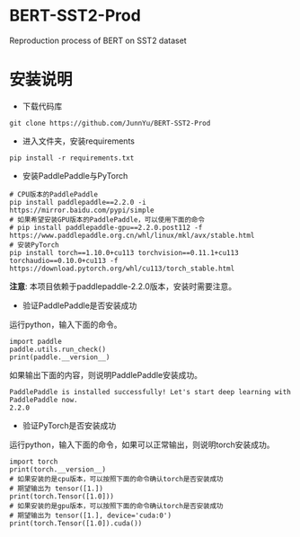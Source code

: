 # BERT-SST2-Prod
Reproduction process of BERT on SST2 dataset

# 安装说明

* 下载代码库

```shell
git clone https://github.com/JunnYu/BERT-SST2-Prod
```

* 进入文件夹，安装requirements

```shell
pip install -r requirements.txt
```

* 安装PaddlePaddle与PyTorch

```shell
# CPU版本的PaddlePaddle
pip install paddlepaddle==2.2.0 -i https://mirror.baidu.com/pypi/simple
# 如果希望安装GPU版本的PaddlePaddle，可以使用下面的命令
# pip install paddlepaddle-gpu==2.2.0.post112 -f https://www.paddlepaddle.org.cn/whl/linux/mkl/avx/stable.html
# 安装PyTorch
pip install torch==1.10.0+cu113 torchvision==0.11.1+cu113 torchaudio==0.10.0+cu113 -f https://download.pytorch.org/whl/cu113/torch_stable.html
```

**注意**: 本项目依赖于paddlepaddle-2.2.0版本，安装时需要注意。

* 验证PaddlePaddle是否安装成功

运行python，输入下面的命令。

```shell
import paddle
paddle.utils.run_check()
print(paddle.__version__)
```

如果输出下面的内容，则说明PaddlePaddle安装成功。

```
PaddlePaddle is installed successfully! Let's start deep learning with PaddlePaddle now.
2.2.0
```


* 验证PyTorch是否安装成功

运行python，输入下面的命令，如果可以正常输出，则说明torch安装成功。

```shell
import torch
print(torch.__version__)
# 如果安装的是cpu版本，可以按照下面的命令确认torch是否安装成功
# 期望输出为 tensor([1.])
print(torch.Tensor([1.0]))
# 如果安装的是gpu版本，可以按照下面的命令确认torch是否安装成功
# 期望输出为 tensor([1.], device='cuda:0')
print(torch.Tensor([1.0]).cuda())
```

